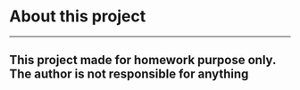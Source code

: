# About this project
------
## This project made for homework purpose only. The author is not responsible for anything
